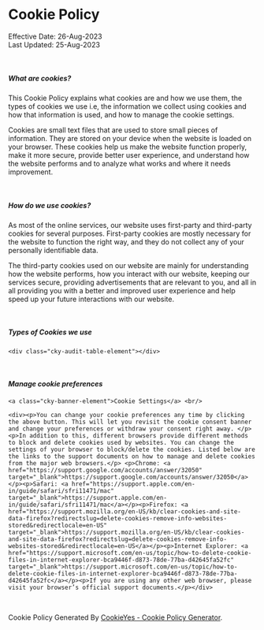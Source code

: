 <style>
    a.cky-banner-element {
        padding: 8px 30px;
        background: #F8F9FA;
        color: #858A8F;
        border: 1px solid #DEE2E6;
        box-sizing: border-box;
        border-radius: 2px;
        cursor: pointer;
}
</style>
<h1 class="cookie-policy-h1">Cookie Policy</h1>
<p>
    Effective Date: 26-Aug-2023 <br>
    Last Updated: 25-Aug-2023
</p>

&nbsp;
<h5>What are cookies?</h5>
<div class="cookie-policy-p"><p>This Cookie Policy explains what cookies are and how we use them, the types of cookies we use i.e, the information we collect using cookies and how that information is used, and how to manage the cookie settings.</p> <p>Cookies are small text files that are used to store small pieces of information. They are stored on your device when the website is loaded on your browser. These cookies help us make the website function properly, make it more secure, provide better user experience, and understand how the website performs and to analyze what works and where it needs improvement.</p></div>

&nbsp;
<h5>How do we use cookies?</h5>
<div class="cookie-policy-p"><p>As most of the online services, our website uses first-party and third-party cookies for several purposes. First-party cookies are mostly necessary for the website to function the right way, and they do not collect any of your personally identifiable data.</p> <p>The third-party cookies used on our website are mainly for understanding how the website performs, how you interact with our website, keeping our services secure, providing advertisements that are relevant to you, and all in all providing you with a better and improved user experience and help speed up your future interactions with our website.</p></div>

&nbsp;
    <h5>Types of Cookies we use</h5>

    <div class="cky-audit-table-element"></div>

&nbsp;
    <h5 style="margin-bottom:20px;">Manage cookie preferences</h5>

    <a class="cky-banner-element">Cookie Settings</a> <br/>

    <div><p>You can change your cookie preferences any time by clicking the above button. This will let you revisit the cookie consent banner and change your preferences or withdraw your consent right away. </p> <p>In addition to this, different browsers provide different methods to block and delete cookies used by websites. You can change the settings of your browser to block/delete the cookies. Listed below are the links to the support documents on how to manage and delete cookies from the major web browsers.</p> <p>Chrome: <a href="https://support.google.com/accounts/answer/32050" target="_blank">https://support.google.com/accounts/answer/32050</a></p><p>Safari: <a href="https://support.apple.com/en-in/guide/safari/sfri11471/mac" target="_blank">https://support.apple.com/en-in/guide/safari/sfri11471/mac</a></p><p>Firefox: <a href="https://support.mozilla.org/en-US/kb/clear-cookies-and-site-data-firefox?redirectslug=delete-cookies-remove-info-websites-stored&redirectlocale=en-US" target="_blank">https://support.mozilla.org/en-US/kb/clear-cookies-and-site-data-firefox?redirectslug=delete-cookies-remove-info-websites-stored&redirectlocale=en-US</a></p><p>Internet Explorer: <a href="https://support.microsoft.com/en-us/topic/how-to-delete-cookie-files-in-internet-explorer-bca9446f-d873-78de-77ba-d42645fa52fc" target="_blank">https://support.microsoft.com/en-us/topic/how-to-delete-cookie-files-in-internet-explorer-bca9446f-d873-78de-77ba-d42645fa52fc</a></p><p>If you are using any other web browser, please visit your browser’s official support documents.</p></div>


&nbsp;
<p class="cookie-policy-p">
    Cookie Policy Generated By  <a target="_blank" href="https://www.cookieyes.com/?utm_source=CP&utm_medium=footer&utm_campaign=UW">CookieYes - Cookie Policy Generator</a>.
</p>
